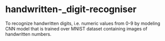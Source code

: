# handwritten-_digit-recogniser
To recognize handwritten digits, i.e. numeric  values from 0-9 by modeling CNN model that is  trained over MNIST dataset containing images of  handwritten numbers.
